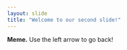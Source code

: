 ```yaml
---
layout: slide
title: "Welcome to our second slide!"
---
```

**Meme.**
Use the left arrow to go back!
